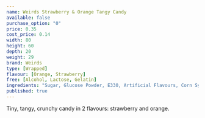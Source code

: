 ```yaml
---
name: Weirds Strawberry & Orange Tangy Candy
available: false
purchase_option: "0"
price: 0.35
cost_price: 0.14
width: 80
height: 60
depth: 20
weight: 29
brand: Weirds
type: [Wrapped]
flavour: [Orange, Strawberry]
free: [Alcohol, Lactose, Gelatin]
ingredients: "Sugar, Glucose Powder, E330, Artificial Flavours, Corn Syrup, Colours: E102, E129, E171. Glazing Agent: E903"
published: true
---
```

Tiny, tangy, crunchy candy in 2 flavours: strawberry and orange.